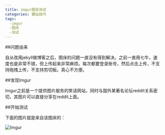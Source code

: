 ```yaml
---
title: imgur图床测试
categories: 建站技巧
tags: 
  -imgur
  -图床
  -测试
---
```



##问题由来

自从改用jekyll做博客之后，图床的问题一直没有得到解决。之前一直用七牛，速度也是非常不错，但上传起来非常麻烦。每次都要登录账号，然后点击上传，不支持拖拽上传，不支持剪切板。真心不方便。

##发现Imgur

Imgur之前是一个提供图片服务的笑话网站，同时与国外某著名论坛reddit关系密切，其图片可以直接分享在reddit上面。

##开始测试

下面的图片就是来自该图床的：

![Imgur](http://i.imgur.com/3Sm0M8v.png)
